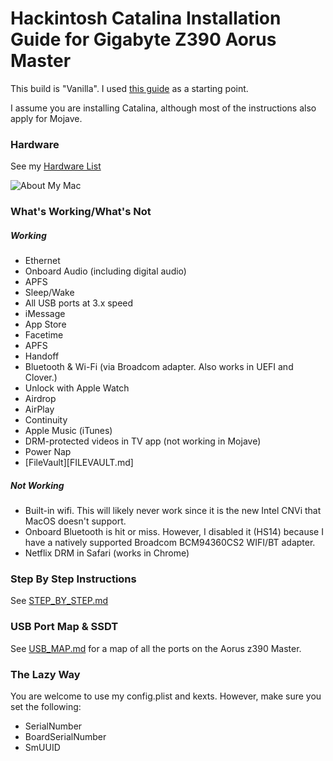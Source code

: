 # Hackintosh Catalina Installation Guide for Gigabyte Z390 Aorus Master

This build is "Vanilla". I used [this guide](https://hackintosh.gitbook.io/-r-hackintosh-vanilla-desktop-guide/) as a starting point.

I assume you are installing Catalina, although most of the instructions also apply for Mojave.

### Hardware

See my [Hardware List](HARDWARE.md)

![About My Mac](images/about.png)

### What's Working/What's Not

##### Working
- Ethernet
- Onboard Audio (including digital audio)
- APFS
- Sleep/Wake
- All USB ports at 3.x speed
- iMessage
- App Store
- Facetime
- APFS
- Handoff
- Bluetooth & Wi-Fi (via Broadcom adapter. Also works in UEFI and Clover.)
- Unlock with Apple Watch
- Airdrop
- AirPlay
- Continuity
- Apple Music (iTunes)
- DRM-protected videos in TV app (not working in Mojave)
- Power Nap
- [FileVault][FILEVAULT.md]

##### Not Working
- Built-in wifi. This will likely never work since it is the new Intel CNVi that MacOS doesn't support.
- Onboard Bluetooth is hit or miss. However, I disabled it (HS14) because I have a natively supported Broadcom BCM94360CS2 WIFI/BT adapter.
- Netflix DRM in Safari (works in Chrome)

### Step By Step Instructions

See [STEP_BY_STEP.md](STEP_BY_STEP.md)

### USB Port Map & SSDT

See [USB_MAP.md](USB_MAP.md) for a map of all the ports on the Aorus z390 Master.

### The Lazy Way

You are welcome to use my config.plist and kexts. However, make sure you set the following:

- SerialNumber
- BoardSerialNumber
- SmUUID
